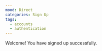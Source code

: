 ```yaml
---
mood: Direct
categories: Sign Up
tags:
  - accounts
  - authentication
---
```

Welcome! You have signed up successfully.
